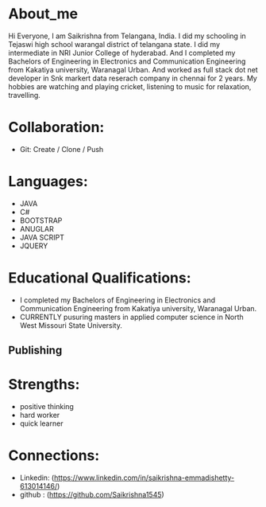 # About_me

Hi Everyone, I am Saikrishna from Telangana, India. I did my schooling in Tejaswi high school warangal district of telangana state. I did  my intermediate in NRI Junior College of hyderabad. And I completed my Bachelors of Engineering  in Electronics and Communication Engineering from Kakatiya university, Waranagal Urban. And worked as full stack dot net developer in Snk markert data reserach company in chennai for 2 years. My hobbies are watching and playing cricket, listening to music for relaxation, travelling.

# Collaboration:

* Git: Create / Clone / Push

# Languages:
* JAVA
* C#
* BOOTSTRAP
* ANUGLAR
* JAVA SCRIPT
* JQUERY

# Educational Qualifications:

* I completed my Bachelors of Engineering  in Electronics and Communication Engineering from Kakatiya university, Waranagal Urban.
* CURRENTLY pusuring masters in applied computer science in North West Missouri State University.

## Publishing

# Strengths:

* positive thinking
* hard worker 
* quick learner

# Connections:
* Linkedin: (https://www.linkedin.com/in/saikrishna-emmadishetty-613014146/)
* github : (https://github.com/Saikrishna1545)


